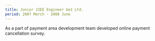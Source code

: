 ```yaml
---
title: Junior J2EE Engineer be2 Ltd.
period: 2007 March - 2008 June
---
```

<div class="sub">
	As a part of payment area development team developed online payment cancellation survey.
</div>